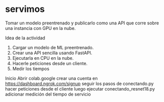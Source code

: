 # servimos
Tomar un modelo preentrenado y publicarlo como una API que corre sobre una instancia con GPU en la nube.

Idea de la actividad
1) Cargar un modelo de ML preentrenado.
2) Crear una API sencilla usando FastAPI.
3) Ejecutarla en CPU en la nube.
4) Hacerle peticiones desde un cliente.
5) Medir los tiempos

Inicio
Abrir colab.google
crear una cuenta en https://dashboard.ngrok.com/signup
seguir los pasos de conectando.py
hacer peticiones desde el cliente
luego ejecutar conectando_resnet18.py
adicionar medición del tiempo de servicio
